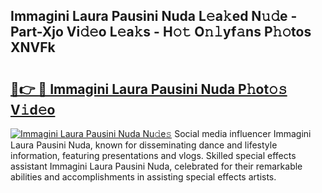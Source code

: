 ## Immagini Laura Pausini Nuda L𝚎a𝚔ed N𝚞𝚍e - Part-Xjo Vi𝚍𝚎o L𝚎a𝚔s - H𝚘𝚝 O𝚗𝚕yf𝚊ns P𝚑𝚘tos XNVFk

# <h2><a href="http://kf1dfu.oniu.top/?m=Immagini+Laura+Pausini+Nuda">🔗👉 🔴 Immagini Laura Pausini Nuda P𝚑ot𝚘𝚜 V𝚒d𝚎o</a></h2>

[![Immagini Laura Pausini Nuda Nu𝚍e𝚜](https://i.imgur.com/0qMVB7G.gif)](http://kf1dfu.oniu.top/?m=Immagini+Laura+Pausini+Nuda)
Social media influencer Immagini Laura Pausini Nuda, known for disseminating dance and lifestyle information, featuring presentations and vlogs. Skilled special effects assistant Immagini Laura Pausini Nuda, celebrated for their remarkable abilities and accomplishments in assisting special effects artists.  
